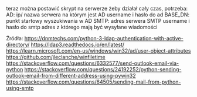 teraz można postawić skrypt na serwerze żeby działał cały czas, potrzeba: 
AD: 
ip/ nazwa serwera na którym jest AD
username i hasło do ad
BASE_DN: punkt startowy wyszukiwania w AD
SMTP:
adres serwera SMTP
username i hasło do smtp
adres z którego mają być wysyłane wiadomości

Źródła: 
https://dnmtechs.com/python-3-ldap-authentication-with-active-directory/
https://ldap3.readthedocs.io/en/latest/
https://learn.microsoft.com/en-us/windows/win32/ad/user-object-attributes
https://github.com/jleclanche/winfiletime
https://stackoverflow.com/questions/6332577/send-outlook-email-via-python
https://stackoverflow.com/questions/24192252/python-sending-outlook-email-from-different-address-using-pywin32
https://stackoverflow.com/questions/64505/sending-mail-from-python-using-smtp
